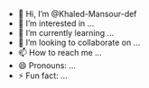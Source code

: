- 👋 Hi, I’m @Khaled-Mansour-def
- 👀 I’m interested in ...
- 🌱 I’m currently learning ...
- 💞️ I’m looking to collaborate on ...
- 📫 How to reach me ...
- 😄 Pronouns: ...
- ⚡ Fun fact: ...

<!---
Khaled-Mansour-def/Khaled-Mansour-def is a ✨ special ✨ repository because its `README.md` (this file) appears on your GitHub profile.
You can click the Preview link to take a look at your changes.
--->
